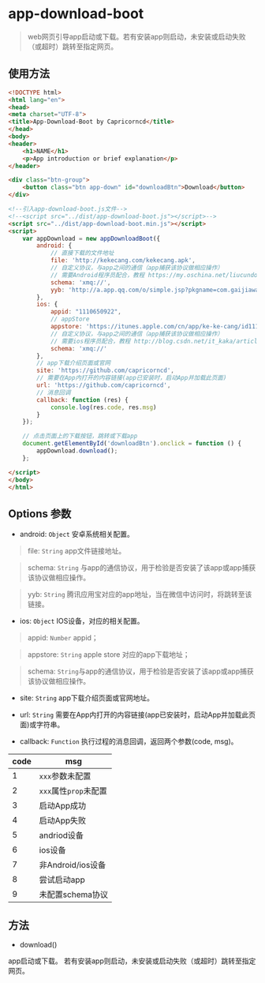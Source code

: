 # app-download-boot

> web网页引导app启动或下载。若有安装app则启动，未安装或启动失败（或超时）跳转至指定网页。

## 使用方法

```html
<!DOCTYPE html>
<html lang="en">
<head>
<meta charset="UTF-8">
<title>App-Download-Boot by Capricorncd</title>
</head>
<body>
<header>
    <h1>NAME</h1>
    <p>App introduction or brief explanation</p>
</header>

<div class="btn-group">
    <button class="btn app-down" id="downloadBtn">Download</button>
</div>

<!--引入app-download-boot.js文件-->
<!--<script src="../dist/app-download-boot.js"></script>-->
<script src="../dist/app-download-boot.min.js"></script>
<script>
    var appDownload = new appDownloadBoot({
        android: {
            // 直接下载的文件地址
            file: 'http://kekecang.com/kekecang.apk',
            // 自定义协议，与app之间的通信（app捕获该协议做相应操作）
            // 需要Android程序员配合，教程 https://my.oschina.net/liucundong/blog/354029
            schema: 'xmq://',
            yyb: 'http://a.app.qq.com/o/simple.jsp?pkgname=com.gaijiawang.kekecang' // 应用宝推广链接
        },
        ios: {
            appid: "1110650922",
            // appStore
            appstore: 'https://itunes.apple.com/cn/app/ke-ke-cang/id1110650922?mt=8',
            // 自定义协议，与app之间的通信（app捕获该协议做相应操作）
            // 需要ios程序员配合，教程 http://blog.csdn.net/it_kaka/article/details/51958312
            schema: 'xmq://'
        },
        // app下载介绍页面或官网
        site: 'https://github.com/capricorncd',
        // 需要在App内打开的内容链接(app已安装时，启动App并加载此页面)
        url: 'https://github.com/capricorncd',
        // 消息回调
        callback: function (res) {
            console.log(res.code, res.msg)
        }
    });

    // 点击页面上的下载按钮，跳转或下载app
    document.getElementById('downloadBtn').onclick = function () {
        appDownload.download();
    };

</script>
</body>
</html>

```

## Options 参数

* android: `Object` 安卓系统相关配置。

>  file: `String` app文件链接地址。

>  schema: `String` 与app的通信协议，用于检验是否安装了该app或app捕获该协议做相应操作。

>  yyb: `String` 腾讯应用宝对应的app地址，当在微信中访问时，将跳转至该链接。

* ios: `Object` IOS设备，对应的相关配置。

>  appid: `Number` appid；

>  appstore: `String` apple store 对应的app下载地址；

> schema: `String`与app的通信协议，用于检验是否安装了该app或app捕获该协议做相应操作。

* site: `String` app下载介绍页面或官网地址。

* url: `String` 需要在App内打开的内容链接(app已安装时，启动App并加载此页面)或字符串。

* callback: `Function` 执行过程的消息回调，返回两个参数(code, msg)。

| code | msg |  
| -- | -- |  
| 1 | `xxx`参数未配置 |  
| 2 | `xxx`属性`prop`未配置 |  
| 3 | 启动App成功 |  
| 4 | 启动App失败 |  
| 5 | andriod设备 |  
| 6 | ios设备 |  
| 7 | 非Android/ios设备 |  
| 8 | 尝试启动app |  
| 9 | 未配置schema协议 |  


## 方法

* download() 

 app启动或下载。 若有安装app则启动，未安装或启动失败（或超时）跳转至指定网页。